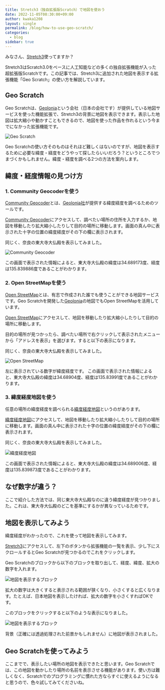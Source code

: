 ```yaml
---
title: Stretch3（独自拡張版Scratch）で地図を使おう
date: 2022-11-05T08:30:00+09:00
author: kwaka1208
layout: single
permalink: /blog/how-to-use-geo-scratch/
categories:
  - blog
sidebar: true
---
```

みなさん、[Stretch3](https://stretch3.github.io/)使ってますか？

Stretch3はScratch3.0をベースに人工知能などの多くの独自拡張機能が入った超拡張版Scratchです。この記事では、Stretch3に追加された地図を表示する拡張機能「Geo Scratch」の使い方を解説しています。

## Geo Scratch
Geo Scratchは、[Geolonia](https://geolonia.com/)という会社（日本の会社です）が提供している地図サービスを使った機能拡張で、Stretch3の背景に地図を表示できます。表示した地図は拡大縮小や動かすこともできるので、地図を使った作品を作れるという今までになかった拡張機能です。

![Geo Scratch](/assets/images/2022/geo-scratch.png)

Geo Scratchの使い方そのものはそれほど難しくはないのですが、地図を表示するために必要な緯度・経度をどうやって探したらいいだろう？というところでつまづくかもしれません。緯度・経度を調べる2つの方法を案内します。

## 緯度・経度情報の見つけ方

### 1. Community Geocoderを使う
[Community Geocoder](https://community-geocoder.geolonia.com/)とは、[Geolonia社](https://geolonia.com/)が提供する緯度経度を調べるためのツールです。

[Community Geocoder](https://community-geocoder.geolonia.com/)にアクセスして、調べたい場所の住所を入力するか、地図を移動したり拡大縮小したりして目的の場所に移動します。画面の真ん中に表示された十字の位置の緯度経度がその下の欄に表示されます。

同じく、奈良の東大寺大仏殿を表示してみました。

![Community Geocoder](/assets/images/2022/community-geocoder.png)

この画面で表示された情報によると、東大寺大仏殿の緯度は34.689173度、経度は135.839886度であることがわかります。

### 2. Open StreetMapを使う
[Open StreetMap](https://www.openstreetmap.org/)とは、有志で作成された誰でも使うことができる地図サービスです。Geo Scratchを開発した[Geolonia](https://geolonia.com/)の地図でもOpen StreetMapを活用しています。

[Open StreetMap](https://www.openstreetmap.org/)にアクセスして、地図を移動したり拡大縮小したりして目的の場所に移動します。

目的の場所が見つかったら、調べたい場所で右クリックして表示されたメニューから「アドレスを表示」を選びます。すると以下の表示になります。

同じく、奈良の東大寺大仏殿を表示してみました。

![Open StreetMap](/assets/images/2022/OpenStreetMap.png)

左に表示されている数字が緯度経度です。
この画面で表示された情報によると、東大寺大仏殿の緯度は34.68904度、経度は135.83991度であることがわかります。

### 3. 緯度経度地図を使う
任意の場所の緯度経度を調べられる[緯度経度地図](https://fukuno.jig.jp/app/map/latlng/)というのがあります。

[緯度経度地図](https://fukuno.jig.jp/app/map/latlng/)にアクセスして、地図を移動したり拡大縮小したりして目的の場所に移動します。画面の真ん中に表示された十字の位置の緯度経度がその下の欄に表示されます。

同じく、奈良の東大寺大仏殿を表示してみました。

![緯度経度地図](/assets/images/2022/lat-lon-map.png)

この画面で表示された情報によると、東大寺大仏殿の緯度は34.689006度、経度は135.839873度であることがわかります。

## なぜ数字が違う？
ここで紹介した方法では、同じ東大寺大仏殿なのに違う緯度経度が見つかりました。これは、東大寺大仏殿のどこを基準にするかが異なっているためです。

## 地図を表示してみよう
緯度経度がわかったので、これを使って地図を表示してみます。

[Stretch3](https://stretch3.github.io/)にアクセスして、左下のボタンから拡張機能の一覧を表示、少し下にスクロールするとGeo Scratchが見つかるのでこれをクリックします。

Geo Scratchのブロックから以下のブロックを取り出して、経度、緯度、拡大の数字を入れます。

![地図を表示するブロック](/assets/images/2022/geo-scratch-block.png)

拡大の数字は大きくすると表示される範囲が狭くなり、小さくすると広くなります。たとえば、日本地図を表示したければ、拡大の数字を小さくすればOKです。

このブロックをクリックすると以下のような表示になりました。

![地図を表示するブロック](/assets/images/2022/daibutsuden.png)

背景（正確には透過処理された前景かもしれません）に地図が表示されました。

## Geo Scratchを使ってみよう
ここまでで、表示したい場所の地図を表示できたと思います。Geo Scratchでは、この地図を動かしたり場所の名前を表示させる機能があります。使い方は難しくなく、Scratchでのプログラミングに慣れた方ならすぐに使えるようになると思うので、色々試してみてくださいね。